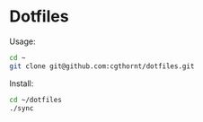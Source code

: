 Dotfiles
========

Usage:

```sh
cd ~
git clone git@github.com:cgthornt/dotfiles.git
```

Install:

```sh
cd ~/dotfiles
./sync
```
